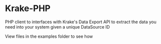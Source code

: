 Krake-PHP
=========

PHP client to interfaces with Krake's Data Export API to extract the data you need into your system given a unique DataSource ID

View files in the examples folder to see how